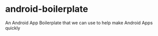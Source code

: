 android-boilerplate
===================

An Android App Boilerplate that we can use to help make Android Apps quickly 
